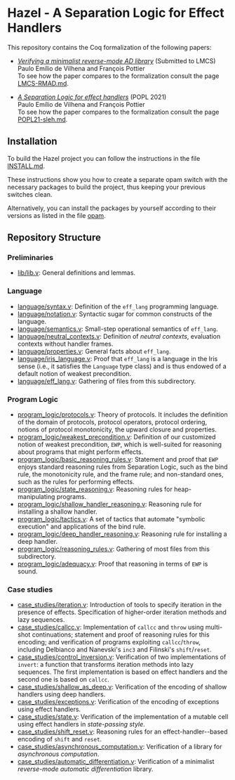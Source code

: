 # Hazel - A Separation Logic for Effect Handlers

This repository contains the Coq formalization of the following papers:

- [*Verifying a minimalist reverse-mode AD library*](http://cambium.inria.fr/~fpottier/publis/de-vilhena-pottier-verifying-rmad.pdf) (Submitted to LMCS)  
  Paulo Emílio de Vilhena and François Pottier  
  To see how the paper compares to the
  formalization consult the page [LMCS-RMAD.md](papers/LMCS-RMAD.md).

- [*A Separation Logic for effect handlers*](http://cambium.inria.fr/~fpottier/publis/de-vilhena-pottier-sleh.pdf) (POPL 2021)  
  Paulo Emílio de Vilhena and François Pottier  
  To see how the paper compares to the
  formalization consult the page [POPL21-sleh.md](papers/POPL21-sleh.md).


## Installation

To build the Hazel project you can follow the
instructions in the file [INSTALL.md](../INSTALL.md).

These instructions show you how to create a separate opam switch with the
necessary packages to build the project, thus keeping your previous
switches clean.

Alternatively, you can install the packages by yourself
according to their versions as listed in the file [opam](../opam).


## Repository Structure

### Preliminaries

 - [lib/lib.v](theories/lib/lib.v): General definitions and lemmas.

### Language

 - [language/syntax.v](theories/language/syntax.v): Definition of the
   `eff_lang` programming language.
 - [language/notation.v](theories/language/notation.v): Syntactic sugar
   for common constructs of the language.
 - [language/semantics.v](theories/language/semantics.v): Small-step
   operational semantics of `eff_lang`.
 - [language/neutral_contexts.v](theories/language/neutral_contexts.v):
   Definition of _neutral contexts_, evaluation contexts without handler frames.
 - [language/properties.v](theories/language/properties.v): General
   facts about `eff_lang`.
 - [language/iris_language.v](theories/language/iris_language.v): Proof
   that `eff_lang` is a language in the Iris sense (i.e., it satisfies the
   `Language` type class) and is thus endowed of a default notion of weakest
   precondition.
 - [language/eff_lang.v](theories/language/eff_lang.v): Gathering of
   files from this subdirectory.


### Program Logic

 - [program_logic/protocols.v](theories/program_logic/protocols.v): Theory of
   protocols. It includes the definition of the domain of protocols, protocol
   operators, protocol ordering, notions of protocol monotonicity, the upward
   closure and properties.
 - [program_logic/weakest_precondition.v](theories/program_logic/weakest_precondition.v):
   Definition of our customized notion of weakest precondition, `EWP`, which
   is well-suited for reasoning about programs that might perform effects.
 - [program_logic/basic_reasoning_rules.v](theories/program_logic/basic_reasoning_rules.v):
   Statement and proof that `EWP` enjoys standard reasoning rules from Separation Logic,
   such as the bind rule, the monotonicity rule, and the frame rule; and non-standard ones,
   such as the rules for performing effects.
 - [program_logic/state_reasoning.v](theories/program_logic/state_reasoning.v):
   Reasoning rules for heap-manipulating programs.
 - [program_logic/shallow_handler_reasoning.v](theories/program_logic/shallow_handler_reasoning.v):
   Reasoning rule for installing a shallow handler.
 - [program_logic/tactics.v](theories/program_logic/tactics.v): A set of tactics
   that automate "symbolic execution" and applications of the bind rule.
 - [program_logic/deep_handler_reasoning.v](theories/program_logic/deep_handler_reasoning.v):
   Reasoning rule for installing a deep handler.
 - [program_logic/reasoning_rules.v](theories/program_logic/reasoning_rules.v):
   Gathering of most files from this subdirectory.
 - [program_logic/adequacy.v](theories/program_logic/adequacy.v): Proof that
   reasoning in terms of `EWP` is sound.


### Case studies

  - [case_studies/iteration.v](theories/case_studies/iteration.v): Introduction
    of tools to specify iteration in the presence of effects. Specification
    of higher-order iteration methods and lazy sequences.
  - [case_studies/callcc.v](theories/case_studies/callcc.v): Implementation of
    `callcc` and `throw` using multi-shot continuations; statement and proof
    of reasoning rules for this encoding; and verification of programs
    exploiting `callcc`/`throw`, including Delbianco and Nanevski's `inc3`
    and Filinski's `shift`/`reset`.
  - [case_studies/control_inversion.v](theories/case_studies/control_inversion.v):
    Verification of two implementations of `invert`: a function that transforms
    iteration methods into lazy sequences. The first implementation is based on
    effect handlers and the second one is based on `callcc`.
  - [case_studies/shallow_as_deep.v](theories/case_studies/shallow_as_deep.v):
    Verification of the encoding of shallow handlers using deep handlers.
  - [case_studies/exceptions.v](theories/case_studies/exceptions.v):
    Verification of the encoding of exceptions using effect handlers.
  - [case_studies/state.v](theories/case_studies/state.v): Verification of the
    implementation of a mutable cell using effect handlers in _state-passing
    style_.
  - [case_studies/shift_reset.v](theories/case_studies/shift_reset.v):
    Reasoning rules for an effect-handler--based encoding of `shift` and `reset`.
  - [case_studies/asynchronous_computation.v](theories/case_studies/asynchronous_computation.v):
    Verification of a library for _asynchronous computation_.
  - [case_studies/automatic_differentiation.v](theories/case_studies/automatic_differentiation.v):
    Verification of a minimalist _reverse-mode automatic differentiation_ library.
